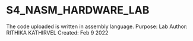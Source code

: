 # S4_NASM_HARDWARE_LAB

The code uploaded is written in assembly language.
Purpose: Lab
Author: RITHIKA KATHIRVEL
Created: Feb 9 2022
